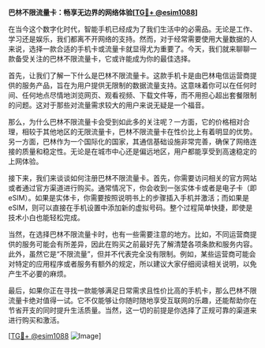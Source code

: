 **巴林不限流量卡：畅享无边界的网络体验[[TG💪+ @esim1088](https://t.me/s/esim1088)]**

在当今这个数字化时代，智能手机已经成为了我们生活中的必需品。无论是工作、学习还是娱乐，我们都离不开网络的支持。然而，对于经常需要使用大量数据的人来说，选择一款合适的手机卡或流量卡就显得尤为重要了。今天，我们就来聊聊一款备受关注的巴林不限流量卡，它或许能成为你的最佳选择。

首先，让我们了解一下什么是巴林不限流量卡。这款手机卡是由巴林电信运营商提供的服务产品，旨在为用户提供无限制的数据流量支持。这意味着你可以在任何时间、任何地点尽情地浏览网页、观看视频、下载文件等，而不用担心超出套餐限制的问题。这对于那些对流量需求较大的用户来说无疑是一个福音。

那么，为什么巴林不限流量卡会受到如此多的关注呢？一方面，它的价格相对合理，相较于其他地区的无限流量卡，巴林不限流量卡在性价比上有着明显的优势。另一方面，巴林作为一个国际化的国家，其通信基础设施非常完善，确保了网络连接的质量和稳定性。无论是在城市中心还是偏远地区，用户都能享受到高速稳定的上网体验。

接下来，我们来谈谈如何注册巴林不限流量卡。首先，你需要访问相关的官方网站或者通过官方渠道进行购买。通常情况下，你会收到一张实体卡或者是电子卡（即eSIM）。如果是实体卡，你需要按照说明书上的步骤插入手机并激活；而如果是eSIM，则可以直接在手机设置中添加新的虚拟号码。整个过程简单快捷，即使是技术小白也能轻松完成。

当然，在选择巴林不限流量卡时，也有一些需要注意的地方。比如，不同运营商提供的服务可能会有所差异，因此在购买之前最好先了解清楚各项条款和服务内容。此外，虽然它是“不限流量”，但并不代表完全没有限制。例如，某些运营商可能会对特定的应用程序或者服务有额外的规定，所以建议大家仔细阅读相关说明，以免产生不必要的麻烦。

最后，如果你正在寻找一款能够满足日常需求且性价比高的手机卡，那么巴林不限流量卡绝对值得一试。它不仅能够让你随时随地享受互联网的乐趣，还能帮助你在节省开支的同时提升生活质量。当然，这一切的前提是你选择了正规可靠的渠道来进行购买和激活。

[[TG💪+ @esim1088](https://t.me/s/esim1088) ![Image](https://i.postimg.cc/4NQfJmqS/Snipaste-2025-05-13-00-14-12.png)]